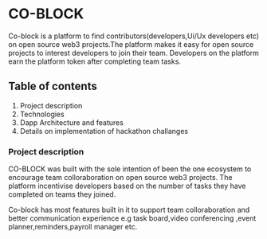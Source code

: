 # CO-BLOCK


Co-block is a platform to find contributors(developers,Ui/Ux developers etc) on open source web3 projects.The platform makes it easy for open source projects to interest developers to join their team.
Developers on the platform earn the platform token after completing team tasks.


## Table of contents

1. Project description
1. Technologies
1. Dapp Architecture and features
1. Details on implementation of hackathon challanges 



### Project description


CO-BLOCK was built with the sole intention of been the one ecosystem to encourage team colloraboration on open source web3 projects.
The platform incentivise developers based on the number of tasks they have completed on teams they joined.

Co-block has most features built in it to support team colloraboration and better communication experience e.g task board,video conferencing ,event planner,reminders,payroll manager etc.
